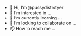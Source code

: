 - 👋 Hi, I’m @pussydistrotyer
- 👀 I’m interested in ...
- 🌱 I’m currently learning ...
- 💞️ I’m looking to collaborate on ...
- 📫 How to reach me ...

<!---
pussydistrotyer/pussydistrotyer is a ✨ special ✨ repository because its `README.md` (this file) appears on your GitHub profile.
You can click the Preview link to take a look at your changes.
--->
